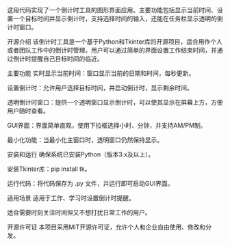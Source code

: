这段代码实现了一个倒计时工具的图形界面应用。主要功能包括显示当前时间、设置一个目标时间并显示倒计时，支持选择时间的输入，还能在任务栏显示透明的倒计时窗口。

开源介绍
该倒计时工具是一个基于Python和Tkinter库的开源项目，适合用作个人或者团队工作中的倒计时管理。用户可以通过简单的界面设置工作结束时间，并通过倒计时提醒自己目标时间的临近。

主要功能
实时显示当前时间：窗口显示当前的日期和时间，每秒更新。

设置倒计时：允许用户选择目标时间，并启动倒计时，显示剩余时间。

透明倒计时窗口：提供一个透明窗口显示倒计时，可以使其显示在屏幕上方，方便用户随时查看。

GUI界面：界面简单直观，使用下拉框选择小时、分钟，并支持AM/PM制。

最小化功能：当最小化主窗口时，透明窗口仍然保持显示。

安装和运行
确保系统已安装Python（版本3.x及以上）。

安装Tkinter库：pip install tk。

运行代码：将代码保存为 .py 文件，并运行即可启动GUI界面。

适用场景
适用于工作、学习时设置倒计时提醒。

适合需要时刻关注时间但又不想打扰日常工作的用户。

开源许可证
本项目采用MIT开源许可证，允许个人和企业自由使用、修改和分发。

